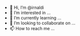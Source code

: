 - 👋 Hi, I’m @irnaldi
- 👀 I’m interested in ...
- 🌱 I’m currently learning ...
- 💞️ I’m looking to collaborate on ...
- 📫 How to reach me ...

<!---
irnaldi/irnaldi is a ✨ special ✨ repository because its `README.md` (this file) appears on your GitHub profile.
You can click the Preview link to take a look at your changes.
--->
